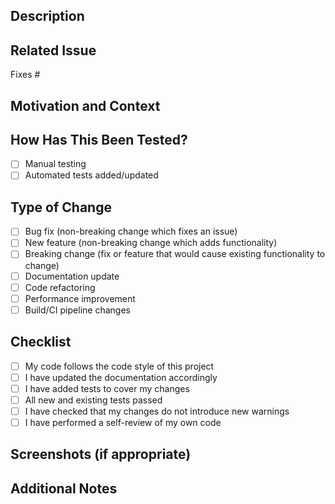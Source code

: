 ## Description
<!-- Provide a brief summary of the changes in this pull request -->

## Related Issue
<!-- Link to the issue that this PR addresses using the syntax: Fixes #issue_number -->
Fixes #

## Motivation and Context
<!-- Why is this change required? What problem does it solve? -->

## How Has This Been Tested?
<!-- Please describe how you tested your changes -->
- [ ] Manual testing
- [ ] Automated tests added/updated

## Type of Change
<!-- Please check the options that are relevant -->
- [ ] Bug fix (non-breaking change which fixes an issue)
- [ ] New feature (non-breaking change which adds functionality)
- [ ] Breaking change (fix or feature that would cause existing functionality to change)
- [ ] Documentation update
- [ ] Code refactoring
- [ ] Performance improvement
- [ ] Build/CI pipeline changes

## Checklist
<!-- Please check the options that are relevant -->
- [ ] My code follows the code style of this project
- [ ] I have updated the documentation accordingly
- [ ] I have added tests to cover my changes
- [ ] All new and existing tests passed
- [ ] I have checked that my changes do not introduce new warnings
- [ ] I have performed a self-review of my own code

## Screenshots (if appropriate)
<!-- Add screenshots to help explain your changes -->

## Additional Notes
<!-- Any other information that is important to this PR -->
